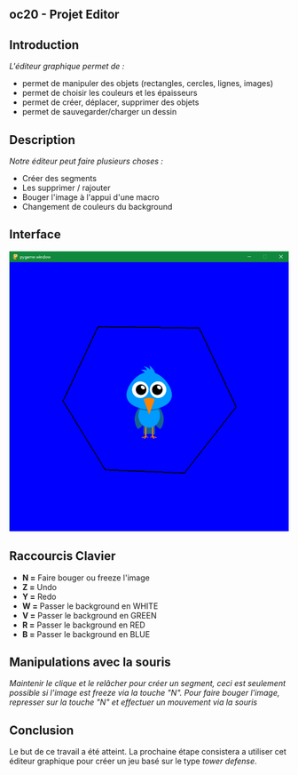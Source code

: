 ## oc20 - Projet Editor

## Introduction
*L'éditeur graphique permet de :*
* permet de manipuler des objets (rectangles, cercles, lignes, images)
* permet de choisir les couleurs et les épaisseurs
* permet de créer, déplacer, supprimer des objets
* permet de sauvegarder/charger un dessin

## Description
*Notre éditeur peut faire plusieurs choses :*
* Créer des segments 
* Les supprimer / rajouter
* Bouger l'image à l'appui d'une macro
* Changement de couleurs du background

## Interface
![birdblue](img/birdblue.png)

## Raccourcis Clavier
* **N =** Faire bouger ou freeze l'image
* **Z =** Undo
* **Y =** Redo
* **W =** Passer le background en WHITE
* **V =** Passer le background en GREEN
* **R =** Passer le background en RED
* **B =** Passer le background en BLUE

## Manipulations avec la souris
*Maintenir le clique et le relâcher pour créer un segment, ceci est seulement possible si l'image est freeze via la touche "N". Pour faire bouger l'image, represser sur la touche "N" et effectuer un mouvement via la souris*

## Conclusion
Le but de ce travail a été atteint. La prochaine étape consistera a utiliser cet éditeur graphique pour créer un jeu basé sur le type *tower defense*.  
